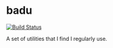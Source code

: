 # badu

[![Build Status](https://travis-ci.com/gumm/badu.svg?branch=master)](https://travis-ci.com/gumm/badu)

A set of utilities that I find I regularly use.
